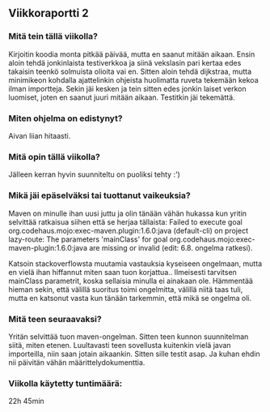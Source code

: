 ## Viikkoraportti 2

### Mitä tein tällä viikolla?
Kirjoitin koodia monta pitkää päivää, mutta en saanut mitään aikaan. Ensin aloin tehdä jonkinlaista testiverkkoa ja siinä vekslasin pari kertaa edes takaisin teenkö solmuista olioita vai en. Sitten aloin tehdä dijkstraa, mutta minimikeon kohdalla ajattelinkin ohjeista huolimatta ruveta tekemään kekoa ilman importteja. Sekin jäi kesken ja tein sitten edes jonkin laiset verkon luomiset, joten en saanut juuri mitään aikaan. Testitkin jäi tekemättä.

### Miten ohjelma on edistynyt?
Aivan liian hitaasti.

### Mitä opin tällä viikolla?
Jälleen kerran hyvin suunniteltu on puoliksi tehty :')

### Mikä jäi epäselväksi tai tuottanut vaikeuksia?
Maven on minulle ihan uusi juttu ja olin tänään vähän hukassa kun yritin selvittää ratkaisua siihen että se herjaa tällaista:
Failed to execute goal org.codehaus.mojo:exec-maven.plugin:1.6.0:java (default-cli) on project lazy-route: 
The parameters 'mainClass' for goal org.codehaus.mojo:exec-maven-plugin:1.6.0:java are missing or invalid (edit: 6.8. ongelma ratkesi).

Katsoin stackoverflowsta muutamia vastauksia kyseiseen ongelmaan, mutta en vielä ihan hiffannut miten saan tuon korjattua.. Ilmeisesti tarvitsen mainClass parametrit, koska sellaisia minulla ei ainakaan ole. 
Hämmentää hieman sekin, että välillä suoritus toimi ongelmitta, välillä niitä taas tuli, mutta en katsonut vasta kun tänään tarkemmin, että mikä se ongelma oli.

### Mitä teen seuraavaksi?
Yritän selvittää tuon maven-ongelman. Sitten teen kunnon suunnitelman siitä, miten etenen. Luultavasti teen sovellusta kuitenkin vielä javan importeilla, niin saan jotain aikaankin. Sitten sille testit asap. Ja kuhan ehdin nii päivitän vähän määrittelydokumenttia.

### Viikolla käytetty tuntimäärä:
22h 45min
